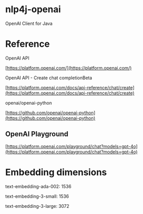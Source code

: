 
# nlp4j-openai

OpenAI Client for Java

# Reference

OpenAI API

[https://platform.openai.com/](https://platform.openai.com/)

OpenAI API - Create chat completionBeta

[https://platform.openai.com/docs/api-reference/chat/create](https://platform.openai.com/docs/api-reference/chat/create)


openai/openai-python

[https://github.com/openai/openai-python](https://github.com/openai/openai-python)


## OpenAI Playground

[https://platform.openai.com/playground/chat?models=gpt-4o](https://platform.openai.com/playground/chat?models=gpt-4o)

# Embedding dimensions

text-embedding-ada-002: 1536

text-embedding-3-small: 1536

text-embedding-3-large: 3072

